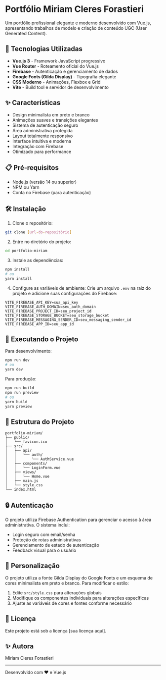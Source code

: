 # Portfólio Miriam Cleres Forastieri

Um portfólio profissional elegante e moderno desenvolvido com Vue.js, apresentando trabalhos de modelo e criação de conteúdo UGC (User Generated Content).

## 🚀 Tecnologias Utilizadas

- **Vue.js 3** - Framework JavaScript progressivo
- **Vue Router** - Roteamento oficial do Vue.js
- **Firebase** - Autenticação e gerenciamento de dados
- **Google Fonts (Gilda Display)** - Tipografia elegante
- **CSS Moderno** - Animações, Flexbox e Grid
- **Vite** - Build tool e servidor de desenvolvimento

## ✨ Características

- Design minimalista em preto e branco
- Animações suaves e transições elegantes
- Sistema de autenticação seguro
- Área administrativa protegida
- Layout totalmente responsivo
- Interface intuitiva e moderna
- Integração com Firebase
- Otimizado para performance

## 📋 Pré-requisitos

- Node.js (versão 14 ou superior)
- NPM ou Yarn
- Conta no Firebase (para autenticação)

## 🛠️ Instalação

1. Clone o repositório:
```bash
git clone [url-do-repositório]
```

2. Entre no diretório do projeto:
```bash
cd portfolio-miriam
```

3. Instale as dependências:
```bash
npm install
# ou
yarn install
```

4. Configure as variáveis de ambiente:
Crie um arquivo `.env` na raiz do projeto e adicione suas configurações do Firebase:
```
VITE_FIREBASE_API_KEY=sua_api_key
VITE_FIREBASE_AUTH_DOMAIN=seu_auth_domain
VITE_FIREBASE_PROJECT_ID=seu_project_id
VITE_FIREBASE_STORAGE_BUCKET=seu_storage_bucket
VITE_FIREBASE_MESSAGING_SENDER_ID=seu_messaging_sender_id
VITE_FIREBASE_APP_ID=seu_app_id
```

## 🚀 Executando o Projeto

Para desenvolvimento:
```bash
npm run dev
# ou
yarn dev
```

Para produção:
```bash
npm run build
npm run preview
# ou
yarn build
yarn preview
```

## 📱 Estrutura do Projeto

```
portfolio-miriam/
├── public/
│   └── favicon.ico
├── src/
│   ├── api/
│   │   └── auth/
│   │       └── AuthService.vue
│   ├── components/
│   │   └── LoginForm.vue
│   ├── views/
│   │   └── Home.vue
│   ├── main.js
│   └── style.css
└── index.html
```

## 🔒 Autenticação

O projeto utiliza Firebase Authentication para gerenciar o acesso à área administrativa. O sistema inclui:

- Login seguro com email/senha
- Proteção de rotas administrativas
- Gerenciamento de estado de autenticação
- Feedback visual para o usuário

## 💅 Personalização

O projeto utiliza a fonte Gilda Display do Google Fonts e um esquema de cores minimalista em preto e branco. Para modificar o estilo:

1. Edite `src/style.css` para alterações globais
2. Modifique os componentes individuais para alterações específicas
3. Ajuste as variáveis de cores e fontes conforme necessário

## 📝 Licença

Este projeto está sob a licença [sua licença aqui].

## ✨ Autora

Miriam Cleres Forastieri

---

Desenvolvido com ❤️ e Vue.js
